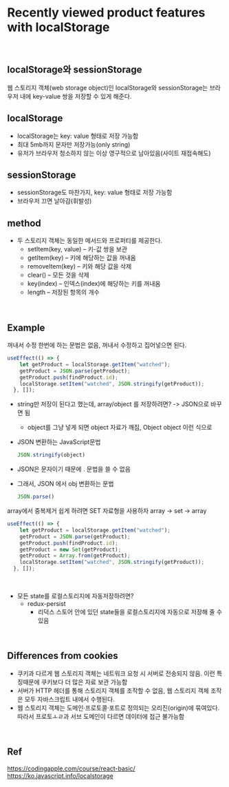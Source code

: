 # Recently viewed product features with localStorage

<br>

## localStorage와 sessionStorage
웹 스토리지 객체(web storage object)인 localStorage와 sessionStorage는 브라우저 내에 key-value 쌍을 저장할 수 있게 해준다.

## localStorage
* localStorage는 key: value 형태로 저장 가능함
* 최대 5mb까지 문자만 저장가능(only string)
* 유저가 브라우저 청소하지 않는 이상 영구적으로 남아있음(사이트 재접속해도)

## sessionStorage
* sessionStorage도 마찬가지, key: value 형태로 저장 가능함
* 브라우저 끄면 날아감(휘발성)

## method
* 두 스토리지 객체는 동일한 메서드와 프로퍼티를 제공한다.
    * setItem(key, value) – 키-값 쌍을 보관  
    * getItem(key) – 키에 해당하는 값을 꺼내옴  
    * removeItem(key) – 키와 해당 값을 삭제  
    * clear() – 모든 것을 삭제  
    * key(index) – 인덱스(index)에 해당하는 키를 꺼내옴  
    * length – 저장된 항목의 개수


<br>


## Example
꺼내서 수정 한번에 하는 문법은 없음, 꺼내서 수정하고 집어넣으면 된다.
```js
useEffect(() => {
    let getProduct = localStorage.getItem("watched");
    getProduct = JSON.parse(getProduct);
    getProduct.push(findProduct.id);
    localStorage.setItem("watched", JSON.stringify(getProduct));
  }, []);
```

* string만 저장이 된다고 했는데, array/object 를 저장하려면? -> JSON으로 바꾸면 됨
    * object를 그냥 넣게 되면 object 자료가 깨짐, Object object 이런 식으로

* JSON 변환하는 JavaScript문법
    ```js
    JSON.stringify(object)
    ```
* JSON은 문자이기 때문에 . 문법을 쓸 수 없음  
* 그래서, JSON 에서 obj 변환하는 문법
    ```js
    JSON.parse()
    ```
    
array에서 중복제거 쉽게 하려면 SET 자료형을 사용하자
array -> set -> array
```js
useEffect(() => {
    let getProduct = localStorage.getItem("watched");
    getProduct = JSON.parse(getProduct);
    getProduct.push(findProduct.id);
    getProduct = new Set(getProduct);
    getProduct = Array.from(getProduct);
    localStorage.setItem("watched", JSON.stringify(getProduct));
  }, []);
```

<br>


* 모든 state를 로컬스토리지에 자동저장하려면?
    * redux-persist
        * 리덕스 스토어 안에 있던 state들을 로컬스토리지에 자동으로 저장해 줄 수 있음


<br>


## Differences from cookies
* 쿠키과 다르게 웹 스토리지 객체는 네트워크 요청 시 서버로 전송되지 않음. 이런 특징때문에 쿠키보다 더 많은 자료 보관 가능함
* 서버가 HTTP 헤더를 통해 스토리지 객체를 조작할 수 없음, 웹 스토리지 객체 조작은 모두 자바스크립트 내에서 수행된다.
* 웹 스토리지 객체는 도메인·프로토콜·포트로 정의되는 오리진(origin)에 묶여있다. 따라서 프로토ㅗㄹ과 서브 도메인이 다르면 데이터에 접근 불가능함


<br>


## Ref
https://codingapple.com/course/react-basic/  
https://ko.javascript.info/localstorage
